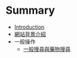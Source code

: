 # Summary

* [Introduction](README.md)
* [網站背景介紹](wang_zhan_bei_jing_jie_shao.md)
* 一般操作
   * [一般搜尋與藥物搜尋](yi_ban_sou_xun_yu_yao_wu_sou_xun.md)

